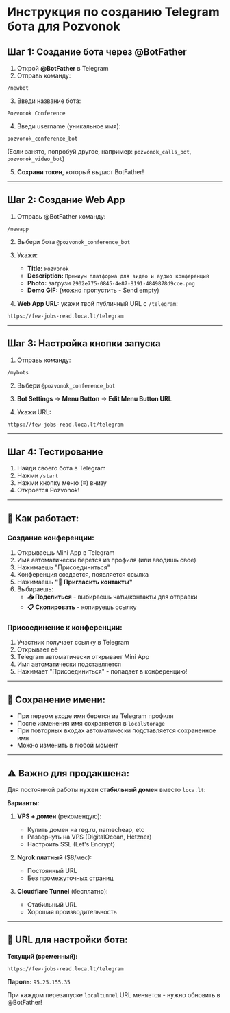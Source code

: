 # Инструкция по созданию Telegram бота для Pozvonok

## Шаг 1: Создание бота через @BotFather

1. Открой **@BotFather** в Telegram
2. Отправь команду:
```
/newbot
```

3. Введи название бота:
```
Pozvonok Conference
```

4. Введи username (уникальное имя):
```
pozvonok_conference_bot
```
(Если занято, попробуй другое, например: `pozvonok_calls_bot`, `pozvonok_video_bot`)

5. **Сохрани токен**, который выдаст BotFather!

---

## Шаг 2: Создание Web App

1. Отправь @BotFather команду:
```
/newapp
```

2. Выбери бота `@pozvonok_conference_bot`

3. Укажи:
   - **Title:** `Pozvonok`
   - **Description:** `Премиум платформа для видео и аудио конференций`
   - **Photo:** загрузи `2902e775-0845-4e87-8191-4849878d9cce.png`
   - **Demo GIF:** (можно пропустить - Send empty)

4. **Web App URL:** укажи твой публичный URL с `/telegram`:
```
https://few-jobs-read.loca.lt/telegram
```

---

## Шаг 3: Настройка кнопки запуска

1. Отправь команду:
```
/mybots
```

2. Выбери `@pozvonok_conference_bot`

3. **Bot Settings** → **Menu Button** → **Edit Menu Button URL**

4. Укажи URL:
```
https://few-jobs-read.loca.lt/telegram
```

---

## Шаг 4: Тестирование

1. Найди своего бота в Telegram
2. Нажми `/start`
3. Нажми кнопку меню (≡) внизу
4. Откроется Pozvonok!

---

## 🎯 Как работает:

### **Создание конференции:**
1. Открываешь Mini App в Telegram
2. Имя автоматически берется из профиля (или вводишь свое)
3. Нажимаешь "Присоединиться"
4. Конференция создается, появляется ссылка
5. Нажимаешь **"📱 Пригласить контакты"**
6. Выбираешь:
   - **📤 Поделиться** - выбираешь чаты/контакты для отправки
   - **📋 Скопировать** - копируешь ссылку

### **Присоединение к конференции:**
1. Участник получает ссылку в Telegram
2. Открывает её
3. Telegram автоматически открывает Mini App
4. Имя автоматически подставляется
5. Нажимает "Присоединиться" - попадает в конференцию!

---

## 💾 Сохранение имени:

- При первом входе имя берется из Telegram профиля
- После изменения имя сохраняется в `localStorage`
- При повторных входах автоматически подставляется сохраненное имя
- Можно изменить в любой момент

---

## ⚠️ Важно для продакшена:

Для постоянной работы нужен **стабильный домен** вместо `loca.lt`:

**Варианты:**
1. **VPS + домен** (рекомендую):
   - Купить домен на reg.ru, namecheap, etc
   - Развернуть на VPS (DigitalOcean, Hetzner)
   - Настроить SSL (Let's Encrypt)

2. **Ngrok платный** ($8/мес):
   - Постоянный URL
   - Без промежуточных страниц

3. **Cloudflare Tunnel** (бесплатно):
   - Стабильный URL
   - Хорошая производительность

---

## 📱 URL для настройки бота:

**Текущий (временный):**
```
https://few-jobs-read.loca.lt/telegram
```

**Пароль:** `95.25.155.35`

При каждом перезапуске `localtunnel` URL меняется - нужно обновить в @BotFather!

